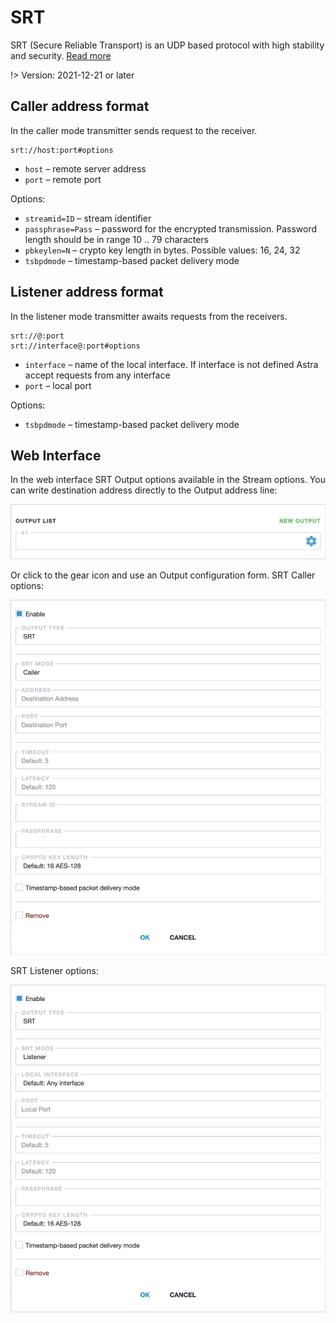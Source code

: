 # SRT

SRT (Secure Reliable Transport) is an UDP based protocol with high stability and security.
[Read more](/en/book/delivery/srt)

!> Version: 2021-12-21 or later

## Caller address format

In the caller mode transmitter sends request to the receiver.

```
srt://host:port#options
```

- `host` – remote server address
- `port` – remote port

Options:

- `streamid=ID` – stream identifier
- `passphrase=Pass` – password for the encrypted transmission. Password length should be in range 10 .. 79 characters
- `pbkeylen=N` – crypto key length in bytes. Possible values: 16, 24, 32
- `tsbpdmode` – timestamp-based packet delivery mode

## Listener address format

In the listener mode transmitter awaits requests from the receivers.

```
srt://@:port
srt://interface@:port#options
```

- `interface` – name of the local interface. If interface is not defined Astra accept requests from any interface
- `port` – local port

Options:

- `tsbpdmode` – timestamp-based packet delivery mode

## Web Interface

In the web interface SRT Output options available in the Stream options. You can write destination address directly to the Output address line:

![Output address](output-list-696w.png ':size=696')

Or click to the gear icon and use an Output configuration form. SRT Caller options:

![SRT Caller Output options](srt-caller-696w.png ':size=696')

SRT Listener options:

![SRT Listener Output options](srt-listener-696w.png ':size=696')
